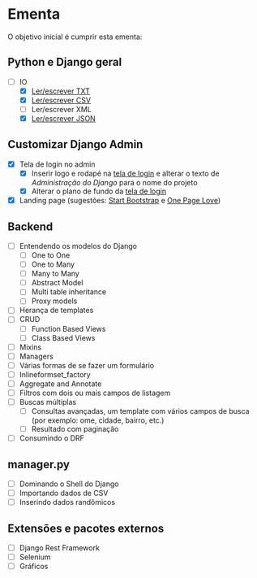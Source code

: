 # Ementa

O objetivo inicial é cumprir esta ementa:

## Python e Django geral

- [ ] IO
  - [x] [Ler/escrever TXT](io/txt/read_write_txt.md)
  - [x] [Ler/escrever CSV](io/csv/read_write_csv.md)
  - [ ] Ler/escrever XML
  - [x] [Ler/escrever JSON](io/json/read_write_json.md)

## Customizar Django Admin

- [x] Tela de login no admin
  - [x] Inserir logo e rodapé na [tela de login](http://localhost:8000/admin/) e alterar o texto de _Administração do Django_ para o nome do projeto
  - [x] Alterar o plano de fundo da [tela de login](http://localhost:8000/admin/)
- [x] Landing page (sugestões: [Start Bootstrap](http://startbootstrap.com/template-categories/all/) e [One Page Love](https://onepagelove.com/templates/free-templates))

## Backend

- [ ] Entendendo os modelos do Django
  - [ ] One to One
  - [ ] One to Many
  - [ ] Many to Many
  - [ ] Abstract Model
  - [ ] Multi table inheritance
  - [ ] Proxy models
- [ ] Herança de templates
- [ ] CRUD
  - [ ] Function Based Views
  - [ ] Class Based Views
- [ ] Mixins
- [ ] Managers
- [ ] Várias formas de se fazer um formulário
- [ ] Inlineformset_factory
- [ ] Aggregate and Annotate
- [ ] Filtros com dois ou mais campos de listagem
- [ ] Buscas múltiplas
  - [ ] Consultas avançadas, um template com vários campos de busca (por exemplo: ome, cidade, bairro, etc.)
  - [ ] Resultado com paginação
- [ ] Consumindo o DRF

## manager.py

- [ ] Dominando o Shell do Django
- [ ] Importando dados de CSV
- [ ] Inserindo dados randômicos

## Extensões e pacotes externos

- [ ] Django Rest Framework
- [ ] Selenium
- [ ] Gráficos